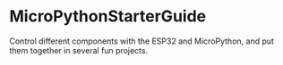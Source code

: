 # MicroPythonStarterGuide
Control different components with the ESP32 and MicroPython, and put them together in several fun projects.

